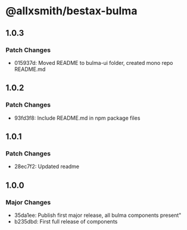 # @allxsmith/bestax-bulma

## 1.0.3

### Patch Changes

- 015937d: Moved README to bulma-ui folder, created mono repo README.md

## 1.0.2

### Patch Changes

- 93fd3f8: Include README.md in npm package files

## 1.0.1

### Patch Changes

- 28ec7f2: Updated readme

## 1.0.0

### Major Changes

- 35da1ee: Publish first major release, all bulma components present"
- b235dbd: First full release of components
